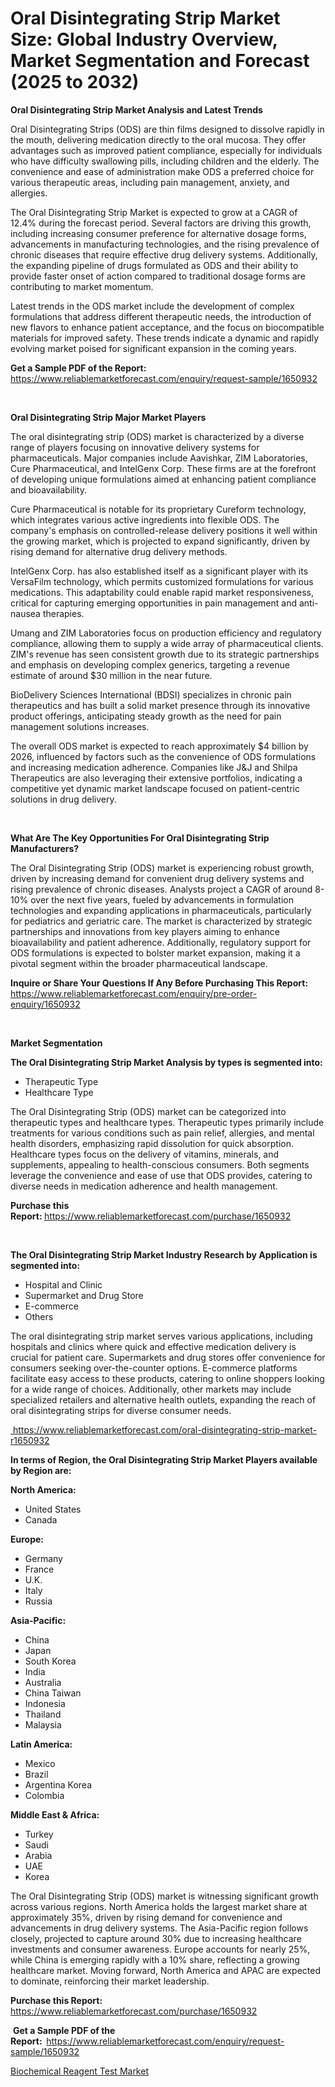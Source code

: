 <p><h1>Oral Disintegrating Strip Market Size: Global Industry Overview, Market Segmentation and Forecast (2025 to 2032)</h1></p><p><strong>Oral Disintegrating Strip Market Analysis and Latest Trends</strong></p>
<p><p>Oral Disintegrating Strips (ODS) are thin films designed to dissolve rapidly in the mouth, delivering medication directly to the oral mucosa. They offer advantages such as improved patient compliance, especially for individuals who have difficulty swallowing pills, including children and the elderly. The convenience and ease of administration make ODS a preferred choice for various therapeutic areas, including pain management, anxiety, and allergies.</p><p>The Oral Disintegrating Strip Market is expected to grow at a CAGR of 12.4% during the forecast period. Several factors are driving this growth, including increasing consumer preference for alternative dosage forms, advancements in manufacturing technologies, and the rising prevalence of chronic diseases that require effective drug delivery systems. Additionally, the expanding pipeline of drugs formulated as ODS and their ability to provide faster onset of action compared to traditional dosage forms are contributing to market momentum.</p><p>Latest trends in the ODS market include the development of complex formulations that address different therapeutic needs, the introduction of new flavors to enhance patient acceptance, and the focus on biocompatible materials for improved safety. These trends indicate a dynamic and rapidly evolving market poised for significant expansion in the coming years.</p></p>
<p><strong>Get a Sample PDF of the Report:&nbsp;</strong> <a href="https://www.reliablemarketforecast.com/enquiry/request-sample/1650932?utm_campaign=2308&utm_medium=2&utm_source=Github&utm_content=ia&utm_term=23032025&utm_id=oral-disintegrating-strip">https://www.reliablemarketforecast.com/enquiry/request-sample/1650932</a></p>
<p>&nbsp;</p>
<p><strong>Oral Disintegrating Strip Major Market Players</strong></p>
<p><p>The oral disintegrating strip (ODS) market is characterized by a diverse range of players focusing on innovative delivery systems for pharmaceuticals. Major companies include Aavishkar, ZIM Laboratories, Cure Pharmaceutical, and IntelGenx Corp. These firms are at the forefront of developing unique formulations aimed at enhancing patient compliance and bioavailability.</p><p>Cure Pharmaceutical is notable for its proprietary Cureform technology, which integrates various active ingredients into flexible ODS. The company's emphasis on controlled-release delivery positions it well within the growing market, which is projected to expand significantly, driven by rising demand for alternative drug delivery methods.</p><p>IntelGenx Corp. has also established itself as a significant player with its VersaFilm technology, which permits customized formulations for various medications. This adaptability could enable rapid market responsiveness, critical for capturing emerging opportunities in pain management and anti-nausea therapies.</p><p>Umang and ZIM Laboratories focus on production efficiency and regulatory compliance, allowing them to supply a wide array of pharmaceutical clients. ZIM's revenue has seen consistent growth due to its strategic partnerships and emphasis on developing complex generics, targeting a revenue estimate of around $30 million in the near future.</p><p>BioDelivery Sciences International (BDSI) specializes in chronic pain therapeutics and has built a solid market presence through its innovative product offerings, anticipating steady growth as the need for pain management solutions increases.</p><p>The overall ODS market is expected to reach approximately $4 billion by 2026, influenced by factors such as the convenience of ODS formulations and increasing medication adherence. Companies like J&J and Shilpa Therapeutics are also leveraging their extensive portfolios, indicating a competitive yet dynamic market landscape focused on patient-centric solutions in drug delivery.</p></p>
<p>&nbsp;</p>
<p><strong>What Are The Key Opportunities For Oral Disintegrating Strip Manufacturers?</strong></p>
<p><p>The Oral Disintegrating Strip (ODS) market is experiencing robust growth, driven by increasing demand for convenient drug delivery systems and rising prevalence of chronic diseases. Analysts project a CAGR of around 8-10% over the next five years, fueled by advancements in formulation technologies and expanding applications in pharmaceuticals, particularly for pediatrics and geriatric care. The market is characterized by strategic partnerships and innovations from key players aiming to enhance bioavailability and patient adherence. Additionally, regulatory support for ODS formulations is expected to bolster market expansion, making it a pivotal segment within the broader pharmaceutical landscape.</p></p>
<p><strong>Inquire or Share Your Questions If Any Before Purchasing This Report:</strong> <a href="https://www.reliablemarketforecast.com/enquiry/pre-order-enquiry/1650932?utm_campaign=2308&utm_medium=2&utm_source=Github&utm_content=ia&utm_term=23032025&utm_id=oral-disintegrating-strip">https://www.reliablemarketforecast.com/enquiry/pre-order-enquiry/1650932</a></p>
<p>&nbsp;</p>
<p><strong>Market Segmentation</strong></p>
<p><strong>The Oral Disintegrating Strip Market Analysis by types is segmented into:</strong></p>
<p><ul><li>Therapeutic Type</li><li>Healthcare Type</li></ul></p>
<p><p>The Oral Disintegrating Strip (ODS) market can be categorized into therapeutic types and healthcare types. Therapeutic types primarily include treatments for various conditions such as pain relief, allergies, and mental health disorders, emphasizing rapid dissolution for quick absorption. Healthcare types focus on the delivery of vitamins, minerals, and supplements, appealing to health-conscious consumers. Both segments leverage the convenience and ease of use that ODS provides, catering to diverse needs in medication adherence and health management.</p></p>
<p><strong>Purchase this Report:&nbsp;</strong><a href="https://www.reliablemarketforecast.com/purchase/1650932?utm_campaign=2308&utm_medium=2&utm_source=Github&utm_content=ia&utm_term=23032025&utm_id=oral-disintegrating-strip">https://www.reliablemarketforecast.com/purchase/1650932</a></p>
<p>&nbsp;</p>
<p><strong>The Oral Disintegrating Strip Market Industry Research by Application is segmented into:</strong></p>
<p><ul><li>Hospital and Clinic</li><li>Supermarket and Drug Store</li><li>E-commerce</li><li>Others</li></ul></p>
<p><p>The oral disintegrating strip market serves various applications, including hospitals and clinics where quick and effective medication delivery is crucial for patient care. Supermarkets and drug stores offer convenience for consumers seeking over-the-counter options. E-commerce platforms facilitate easy access to these products, catering to online shoppers looking for a wide range of choices. Additionally, other markets may include specialized retailers and alternative health outlets, expanding the reach of oral disintegrating strips for diverse consumer needs.</p></p>
<p><a href="https://www.reliablemarketforecast.com/oral-disintegrating-strip-market-r1650932?utm_campaign=2308&utm_medium=2&utm_source=Github&utm_content=ia&utm_term=23032025&utm_id=oral-disintegrating-strip">&nbsp;https://www.reliablemarketforecast.com/oral-disintegrating-strip-market-r1650932</a></p>
<p><strong>In terms of Region, the Oral Disintegrating Strip Market Players available by Region are:</strong></p>
<p>
    <p> <strong> North America: </strong>
        <ul>
            <li>United States</li>
            <li>Canada</li>
        </ul>
        </p> 
    <p> <strong> Europe: </strong>
        <ul>
            <li>Germany</li>
            <li>France</li>
            <li>U.K.</li>
            <li>Italy</li>
            <li>Russia</li>
        </ul>
        </p> 
    <p> <strong> Asia-Pacific: </strong>
        <ul>
            <li>China</li>
            <li>Japan</li>
            <li>South Korea</li>
            <li>India</li>
            <li>Australia</li>
            <li>China Taiwan</li>
            <li>Indonesia</li>
            <li>Thailand</li>
            <li>Malaysia</li>
        </ul>
        </p> 
    <p> <strong> Latin America: </strong>
        <ul>
            <li>Mexico</li>
            <li>Brazil</li>
            <li>Argentina Korea</li>
            <li>Colombia</li>
        </ul>
        </p> 
    <p> <strong> Middle East & Africa: </strong>
        <ul>
            <li>Turkey</li>
            <li>Saudi</li>
            <li>Arabia</li>
            <li>UAE</li>
            <li>Korea</li>
        </ul>
    </p>
    </p>
<p><p>The Oral Disintegrating Strip (ODS) market is witnessing significant growth across various regions. North America holds the largest market share at approximately 35%, driven by rising demand for convenience and advancements in drug delivery systems. The Asia-Pacific region follows closely, projected to capture around 30% due to increasing healthcare investments and consumer awareness. Europe accounts for nearly 25%, while China is emerging rapidly with a 10% share, reflecting a growing healthcare market. Moving forward, North America and APAC are expected to dominate, reinforcing their market leadership.</p></p>
<p><strong>Purchase this Report: </strong><a href="https://www.reliablemarketforecast.com/purchase/1650932?utm_campaign=2308&utm_medium=2&utm_source=Github&utm_content=ia&utm_term=23032025&utm_id=oral-disintegrating-strip">https://www.reliablemarketforecast.com/purchase/1650932</a></p>
<p>&nbsp;<strong>Get a Sample PDF of the Report:&nbsp;&nbsp;</strong><a href="https://www.reliablemarketforecast.com/enquiry/request-sample/1650932?utm_campaign=2308&utm_medium=2&utm_source=Github&utm_content=ia&utm_term=23032025&utm_id=oral-disintegrating-strip">https://www.reliablemarketforecast.com/enquiry/request-sample/1650932</a></p>
<p><strong></strong></p>
<p><p><a href="https://github.com/leopardmicheal7019/Market-Research-Report-List-1/blob/main/biochemical-reagent-test-market.md?utm_campaign=2308&utm_medium=2&utm_source=Github&utm_content=ia&utm_term=23032025&utm_id=oral-disintegrating-strip">Biochemical Reagent Test Market</a></p></p>